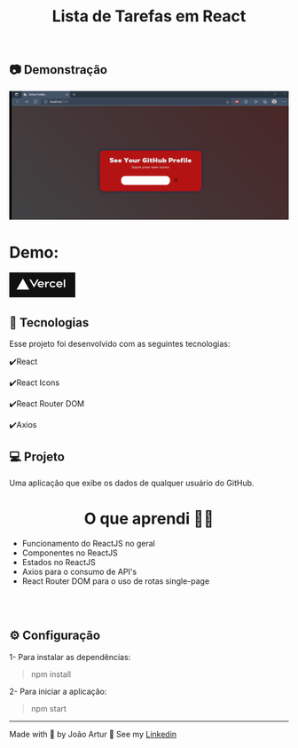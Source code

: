 <h1 align="center">
    Lista de Tarefas em React
</h1>

<br>

## :camera: Demonstração

<img alt="demonstração" title="readme" src="./assets/anim.gif">

<p align="center">
 <h1>Demo:</h1>
  <a href="https://git-hub-profile.vercel.app/reps" target="_blank">
    <img alt="Demo on Vercel" src="./assets/vercel.png">
  </a>
</p>

## :rocket: Tecnologias

Esse projeto foi desenvolvido com as seguintes tecnologias:

✔️React

✔️React Icons

✔️React Router DOM

✔️Axios

## 💻 Projeto

Uma aplicação que exibe os dados de qualquer usuário do GitHub.

<h1 align="center">O que aprendi 👨‍💻</h1>
<ul>
    <li>Funcionamento do ReactJS no geral </li>
    <li>Componentes no ReactJS</li>
    <li>Estados no ReactJS</li>
    <li>Axios para o consumo de API's</li>
    <li>React Router DOM para o uso de rotas single-page </li>
   
</ul><br><br>

## ⚙ Configuração

1- Para instalar as dependências:

> npm install

2- Para iniciar a aplicação:

> npm start

---

<p>Made with 💜 by João Artur 👋 See my <a href="https://www.linkedin.com/in/magalhesartur/">Linkedin</a></p>
